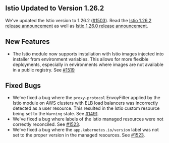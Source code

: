 ## Istio Updated to Version 1.26.2

We've updated the Istio version to 1.26.2 ([#1503](https://github.com/kyma-project/istio/pull/1503)).
Read the [Istio 1.26.2 release announcement](https://istio.io/latest/news/releases/1.26.x/announcing-1.26.2/) as well
as [Istio 1.26.0 release announcement](https://istio.io/latest/news/releases/1.26.x/announcing-1.26/).

## New Features

- The Istio module now supports installation with Istio images injected into installer from environment variables. This allows for more flexible deployments, especially in environments where images are not available in a public registry. See [#1519](https://github.com/kyma-project/istio/issues/1519)

## Fixed Bugs

- We've fixed a bug where the `proxy-protocol` EnvoyFilter applied by the Istio module on AWS clusters with ELB load balancers was incorrectly detected as a user resource. This resulted in the Istio custom resource being set to the `Warning` state. See [#1491](https://github.com/kyma-project/istio/issues/1491).
- We've fixed a bug where labels of the Istio managed resources were not correctly reconciled. See [#1523](https://github.com/kyma-project/istio/issues/1523).
- We've fixed a bug where the `app.kubernetes.io/version` label was not set to the proper version in the managed resources. See [#1523](https://github.com/kyma-project/istio/issues/1523).